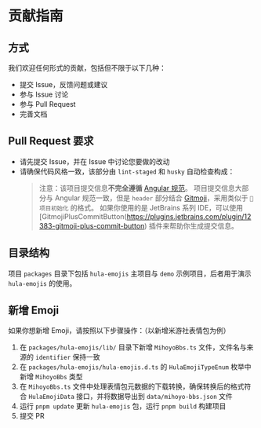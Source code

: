 # 贡献指南

## 方式

我们欢迎任何形式的贡献，包括但不限于以下几种：

- 提交 Issue，反馈问题或建议
- 参与 Issue 讨论
- 参与 Pull Request
- 完善文档

## Pull Request 要求

- 请先提交 Issue，并在 Issue 中讨论您要做的改动
- 请确保代码风格一致，该部分由 `lint-staged` 和 `husky` 自动检查构成：
  > 注意：该项目提交信息**不完全遵循** [Angular 规范](https://github.com/angular/angular/blob/22b96b9/CONTRIBUTING.md#-commit-message-guidelines)。
  > 项目提交信息大部分与 Angular 规范一致，但是 `header` 部分结合 [Gitmoji](https://gitmoji.dev/)，采用类似于 `🎉 项目初始化` 的格式。
  > 如果你使用的是 JetBrains 系列 IDE，可以使用 [GitmojiPlusCommitButton(https://plugins.jetbrains.com/plugin/12383-gitmoji-plus-commit-button) 插件来帮助你生成提交信息。

## 目录结构

项目 `packages` 目录下包括 `hula-emojis` 主项目与 `demo` 示例项目，后者用于演示 `hula-emojis` 的使用。

## 新增 Emoji

如果你想新增 Emoji，请按照以下步骤操作：（以新增米游社表情包为例）

1. 在 `packages/hula-emojis/lib/` 目录下新增 `MihoyoBbs.ts` 文件，文件名与来源的 `identifier` 保持一致
2. 在 `packages/hula-emojis/hula-emojis.d.ts` 的 `HulaEmojiTypeEnum` 枚举中新增 `MihoyoBbs` 类型
3. 在 `MihoyoBbs.ts` 文件中处理表情包元数据的下载转换，确保转换后的格式符合 `HulaEmojiData` 接口，并将数据导出到 `data/mihoyo-bbs.json` 文件
4. 运行 `pnpm update` 更新 `hula-emojis` 包，运行 `pnpm build` 构建项目
5. 提交 PR

